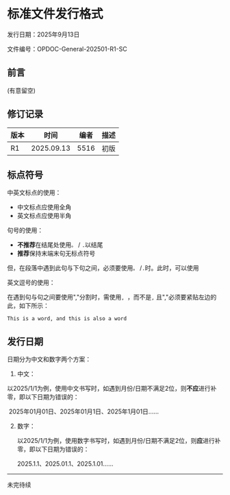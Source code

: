 # 标准文件发行格式

发行日期：2025年9月13日

文件编号：OPDOC-General-202501-R1-SC



## 前言

(有意留空)



## 修订记录

| 版本 | 时间       | 编者 | 描述 |
| ---- | ---------- | ---- | ---- |
| R1   | 2025.09.13 | 5516 | 初版 |



## 标点符号

中英文标点的使用：

- 中文标点应使用全角
- 英文标点应使用半角



句号的使用：

- **不推荐**在结尾处使用`。` / `.`以结尾
- **推荐**保持末端末句无标点符号

但，在段落中遇到此句与下句之间，必须要使用`。` /`.`时。此时，可以使用



英文逗号的使用：

在遇到句与句之间要使用","分割时，需使用`, `，而不是`,` 且","必须要紧贴左边的此，如下所示：

`This is a word, and this is also a word`



## 发行日期

日期分为中文和数字两个方案：

1. 中文：

​	以2025/1/1为例，使用中文书写时，如遇到月份/日期不满足2位，则**不应**进行补零，即以下日期为错误的：

​	2025年01月01日、2025年01月1日、2025年1月01日......

2. 数字：

   以2025/1/1为例，使用数字书写时，如遇到月份/日期不满足2位，则**应**进行补零，即以下日期为错误的：

   2025.1.1、2025.01.1、2025.1.01......



---

未完待续